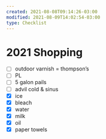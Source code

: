 ```yaml
---
created: 2021-08-08T09:14:26-03:00
modified: 2021-08-09T14:02:54-03:00
type: Checklist
---
```


# 2021 Shopping

- [ ] outdoor varnish = thompson’s 
- [ ] PL
- [ ] 5 galon pails
- [ ] advil cold & sinus
- [x] ice
- [x] bleach 
- [x] water
- [x] milk
- [x] oil
- [x] paper towels
